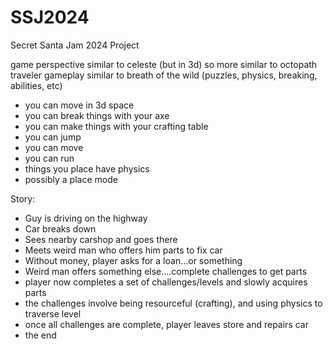 # SSJ2024
 Secret Santa Jam 2024 Project

game perspective similar to celeste (but in 3d) so more similar to octopath traveler
gameplay similar to breath of the wild (puzzles, physics, breaking, abilities, etc)

- you can move in 3d space
- you can break things with your axe
- you can make things with your crafting table
- you can jump
- you can move
- you can run
- things you place have physics
- possibly a place mode


Story:
- Guy is driving on the highway
- Car breaks down
- Sees nearby carshop and goes there
- Meets weird man who offers him parts to fix car
- Without money, player asks for a loan...or something
- Weird man offers something else....complete challenges to get parts
- player now completes a set of challenges/levels and slowly acquires parts
- the challenges involve being resourceful (crafting), and using physics to traverse level
- once all challenges are complete, player leaves store and repairs car
- the end